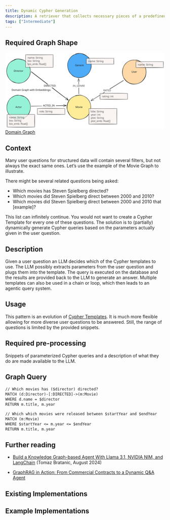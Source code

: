 ```yaml
---
title: Dynamic Cypher Generation
description: A retriever that collects necessary pieces of a predefined Cypher query using parameters given in the user question and executes it.
tags: ["Intermediate"]
---
```


## Required Graph Shape

![Domain Graph](../../../../assets/images/domain-graph.svg)
[Domain Graph](/reference/knowledge-graph/domain-graph)

## Context

Many user questions for structured data will contain several filters, but not always the exact same ones. 
Let’s use the example of the Movie Graph to illustrate. 

There might be several related questions being asked:

- Which movies has Steven Spielberg directed?
- Which movies did Steven Spielberg direct between 2000 and 2010?
- Which movies did Steven Spielberg direct between 2000 and 2010 that [example]?

This list can infinitely continue. 
You would not want to create a Cypher Template for every one of these questions. 
The solution is to (partially) dynamically generate Cypher queries based on the parameters actually given in the user question.

## Description

Given a user question an LLM decides which of the Cypher templates to use. 
The LLM possibly extracts parameters from the user question and plugs them into the template. 
The query is executed on the database and the results are provided back to the LLM to generate an answer.
Multiple templates can also be used in a chain or loop, which then leads to an agentic query system.

## Usage

This pattern is an evolution of [Cypher Templates](/reference/graphrag/cypher-templates). 
It is much more flexible allowing for more diverse user questions to be answered. 
Still, the range of questions is limited by the provided snippets.

## Required pre-processing

Snippets of parameterized Cypher queries and a description of what they do are made available to the LLM.

## Graph Query

```cypher
// Which movies has ($director) directed?
MATCH (d:Director)-[:DIRECTED]->(m:Movie)
WHERE d.name = $director
RETURN m.title, m.year
```

```cypher
// Which which movies were released between $startYear and $endYear
MATCH (m:Movie)
WHERE $startYear <= m.year <= $endYear
RETURN m.title, m.year
```

## Further reading

- [Build a Knowledge Graph-based Agent With Llama 3.1, NVIDIA NIM, and LangChain](https://medium.com/neo4j/build-a-knowledge-graph-based-agent-with-llama-3-1-nvidia-nim-and-langchain-feb65788e637) (Tomaz Bratanic, August 2024)
* [GraphRAG in Action: From Commercial Contracts to a Dynamic Q&A Agent](https://towardsdatascience.com/graphrag-in-action-from-commercial-contracts-to-a-dynamic-q-a-agent-7d4a6caa6eb5)

## Existing Implementations

## Example Implementations
